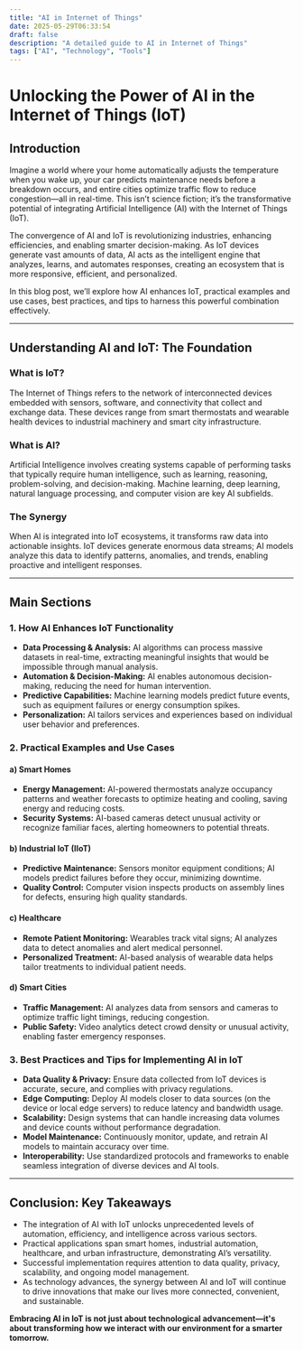 ```yaml
---
title: "AI in Internet of Things"
date: 2025-05-29T06:33:54
draft: false
description: "A detailed guide to AI in Internet of Things"
tags: ["AI", "Technology", "Tools"]
---
```


# Unlocking the Power of AI in the Internet of Things (IoT)

## Introduction

Imagine a world where your home automatically adjusts the temperature when you wake up, your car predicts maintenance needs before a breakdown occurs, and entire cities optimize traffic flow to reduce congestion—all in real-time. This isn’t science fiction; it’s the transformative potential of integrating Artificial Intelligence (AI) with the Internet of Things (IoT).

The convergence of AI and IoT is revolutionizing industries, enhancing efficiencies, and enabling smarter decision-making. As IoT devices generate vast amounts of data, AI acts as the intelligent engine that analyzes, learns, and automates responses, creating an ecosystem that is more responsive, efficient, and personalized.

In this blog post, we’ll explore how AI enhances IoT, practical examples and use cases, best practices, and tips to harness this powerful combination effectively.

---

## Understanding AI and IoT: The Foundation

### What is IoT?

The Internet of Things refers to the network of interconnected devices embedded with sensors, software, and connectivity that collect and exchange data. These devices range from smart thermostats and wearable health devices to industrial machinery and smart city infrastructure.

### What is AI?

Artificial Intelligence involves creating systems capable of performing tasks that typically require human intelligence, such as learning, reasoning, problem-solving, and decision-making. Machine learning, deep learning, natural language processing, and computer vision are key AI subfields.

### The Synergy

When AI is integrated into IoT ecosystems, it transforms raw data into actionable insights. IoT devices generate enormous data streams; AI models analyze this data to identify patterns, anomalies, and trends, enabling proactive and intelligent responses.

---

## Main Sections

### 1. How AI Enhances IoT Functionality

- **Data Processing & Analysis:** AI algorithms can process massive datasets in real-time, extracting meaningful insights that would be impossible through manual analysis.
- **Automation & Decision-Making:** AI enables autonomous decision-making, reducing the need for human intervention.
- **Predictive Capabilities:** Machine learning models predict future events, such as equipment failures or energy consumption spikes.
- **Personalization:** AI tailors services and experiences based on individual user behavior and preferences.

### 2. Practical Examples and Use Cases

#### a) Smart Homes

- **Energy Management:** AI-powered thermostats analyze occupancy patterns and weather forecasts to optimize heating and cooling, saving energy and reducing costs.
- **Security Systems:** AI-based cameras detect unusual activity or recognize familiar faces, alerting homeowners to potential threats.

#### b) Industrial IoT (IIoT)

- **Predictive Maintenance:** Sensors monitor equipment conditions; AI models predict failures before they occur, minimizing downtime.
- **Quality Control:** Computer vision inspects products on assembly lines for defects, ensuring high quality standards.

#### c) Healthcare

- **Remote Patient Monitoring:** Wearables track vital signs; AI analyzes data to detect anomalies and alert medical personnel.
- **Personalized Treatment:** AI-based analysis of wearable data helps tailor treatments to individual patient needs.

#### d) Smart Cities

- **Traffic Management:** AI analyzes data from sensors and cameras to optimize traffic light timings, reducing congestion.
- **Public Safety:** Video analytics detect crowd density or unusual activity, enabling faster emergency responses.

### 3. Best Practices and Tips for Implementing AI in IoT

- **Data Quality & Privacy:** Ensure data collected from IoT devices is accurate, secure, and complies with privacy regulations.
- **Edge Computing:** Deploy AI models closer to data sources (on the device or local edge servers) to reduce latency and bandwidth usage.
- **Scalability:** Design systems that can handle increasing data volumes and device counts without performance degradation.
- **Model Maintenance:** Continuously monitor, update, and retrain AI models to maintain accuracy over time.
- **Interoperability:** Use standardized protocols and frameworks to enable seamless integration of diverse devices and AI tools.

---

## Conclusion: Key Takeaways

- The integration of AI with IoT unlocks unprecedented levels of automation, efficiency, and intelligence across various sectors.
- Practical applications span smart homes, industrial automation, healthcare, and urban infrastructure, demonstrating AI’s versatility.
- Successful implementation requires attention to data quality, privacy, scalability, and ongoing model management.
- As technology advances, the synergy between AI and IoT will continue to drive innovations that make our lives more connected, convenient, and sustainable.

**Embracing AI in IoT is not just about technological advancement—it's about transforming how we interact with our environment for a smarter tomorrow.**